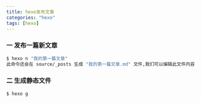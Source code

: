 ```yaml
---
title: hexo发布文章
categories: "hexo"
tags: [hexo]
---
```



### 一 发布一篇新文章

``` bash
$ hexo n "我的第一篇文章"
此命令还会在 source/_posts 生成 "我的第一篇文章.md" 文件,我们可以编辑此文件内容
```


### 二 生成静态文件

``` bash
$ hexo g
```